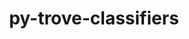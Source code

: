 ---
title: "py-trove-classifiers"
layout: cache
categories: [package, develop-2023-09-10]
meta: {"versions": ["2023.3.9"], "compilers": ["apple-clang@=14.0.0", "gcc@=11.1.0", "gcc@=11.3.0", "gcc@=7.3.1", "gcc@=7.5.0", "oneapi@=2023.2.0"], "oss": ["amzn2", "ubuntu18.04", "ubuntu20.04", "ubuntu22.04", "ventura"], "platforms": ["darwin", "linux"], "targets": ["aarch64", "neoverse_n1", "ppc64le", "x86_64", "x86_64_v3"], "stacks": ["aws-isc", "aws-isc-aarch64", "data-vis-sdk", "e4s", "e4s-oneapi", "e4s-power", "ml-darwin-aarch64-mps", "ml-linux-x86_64-cpu", "ml-linux-x86_64-cuda", "ml-linux-x86_64-rocm", "radiuss", "root"], "num_specs": 20, "num_specs_by_stack": {"root": 20, "ml-darwin-aarch64-mps": 2, "aws-isc-aarch64": 2, "aws-isc": 1, "radiuss": 3, "e4s-power": 3, "e4s-oneapi": 1, "e4s": 5, "data-vis-sdk": 1, "ml-linux-x86_64-cpu": 2, "ml-linux-x86_64-rocm": 2, "ml-linux-x86_64-cuda": 2}}
spec_details: [{"hash": "ue5l5ceicduxu7efuhkmgp5txhnxnela", "compiler": "apple-clang@=14.0.0", "versions": ["2023.3.9"], "os": "ventura", "platform": "darwin", "target": "aarch64", "variants": ["build_system=python_pip"], "stacks": ["root", "ml-darwin-aarch64-mps"], "size": "-", "tarball": "https://binaries.spack.io/develop-2023-09-10/build_cache/darwin-ventura-aarch64/apple-clang-14.0.0/py-trove-classifiers-2023.3.9/darwin-ventura-aarch64-apple-clang-14.0.0-py-trove-classifiers-2023.3.9-ue5l5ceicduxu7efuhkmgp5txhnxnela.spack"}, {"hash": "7ye54xqbb4nv2e7uocw3r7ejqcmmfl6e", "compiler": "apple-clang@=14.0.0", "versions": ["2023.3.9"], "os": "ventura", "platform": "darwin", "target": "aarch64", "variants": ["build_system=python_pip"], "stacks": ["root", "ml-darwin-aarch64-mps"], "size": "-", "tarball": "https://binaries.spack.io/develop-2023-09-10/build_cache/darwin-ventura-aarch64/apple-clang-14.0.0/py-trove-classifiers-2023.3.9/darwin-ventura-aarch64-apple-clang-14.0.0-py-trove-classifiers-2023.3.9-7ye54xqbb4nv2e7uocw3r7ejqcmmfl6e.spack"}, {"hash": "xdvblv2bxtbhdxw5l3sm5jug4xk24jol", "compiler": "gcc@=7.3.1", "versions": ["2023.3.9"], "os": "amzn2", "platform": "linux", "target": "aarch64", "variants": ["build_system=python_pip"], "stacks": ["root", "aws-isc-aarch64"], "size": "-", "tarball": "https://binaries.spack.io/develop-2023-09-10/build_cache/linux-amzn2-aarch64/gcc-7.3.1/py-trove-classifiers-2023.3.9/linux-amzn2-aarch64-gcc-7.3.1-py-trove-classifiers-2023.3.9-xdvblv2bxtbhdxw5l3sm5jug4xk24jol.spack"}, {"hash": "jlelc44j4ky4epgafmwos5f3ws4nlxpa", "compiler": "gcc@=7.3.1", "versions": ["2023.3.9"], "os": "amzn2", "platform": "linux", "target": "neoverse_n1", "variants": ["build_system=python_pip"], "stacks": ["root", "aws-isc-aarch64"], "size": "-", "tarball": "https://binaries.spack.io/develop-2023-09-10/build_cache/linux-amzn2-neoverse_n1/gcc-7.3.1/py-trove-classifiers-2023.3.9/linux-amzn2-neoverse_n1-gcc-7.3.1-py-trove-classifiers-2023.3.9-jlelc44j4ky4epgafmwos5f3ws4nlxpa.spack"}, {"hash": "nihj6jhyt2fweehwrgthydd6ykb4l2ty", "compiler": "gcc@=7.3.1", "versions": ["2023.3.9"], "os": "amzn2", "platform": "linux", "target": "x86_64_v3", "variants": ["build_system=python_pip"], "stacks": ["root", "aws-isc"], "size": "-", "tarball": "https://binaries.spack.io/develop-2023-09-10/build_cache/linux-amzn2-x86_64_v3/gcc-7.3.1/py-trove-classifiers-2023.3.9/linux-amzn2-x86_64_v3-gcc-7.3.1-py-trove-classifiers-2023.3.9-nihj6jhyt2fweehwrgthydd6ykb4l2ty.spack"}, {"hash": "jt76xasg3qhned6u3zs2n5xit6ylkqb7", "compiler": "gcc@=7.5.0", "versions": ["2023.3.9"], "os": "ubuntu18.04", "platform": "linux", "target": "x86_64_v3", "variants": ["build_system=python_pip"], "stacks": ["radiuss", "root"], "size": "-", "tarball": "https://binaries.spack.io/develop-2023-09-10/build_cache/linux-ubuntu18.04-x86_64_v3/gcc-7.5.0/py-trove-classifiers-2023.3.9/linux-ubuntu18.04-x86_64_v3-gcc-7.5.0-py-trove-classifiers-2023.3.9-jt76xasg3qhned6u3zs2n5xit6ylkqb7.spack"}, {"hash": "hyhbe6kgio3moqlc2ftuia2c6othrxpf", "compiler": "gcc@=7.5.0", "versions": ["2023.3.9"], "os": "ubuntu18.04", "platform": "linux", "target": "x86_64_v3", "variants": ["build_system=python_pip"], "stacks": ["radiuss", "root"], "size": "-", "tarball": "https://binaries.spack.io/develop-2023-09-10/build_cache/linux-ubuntu18.04-x86_64_v3/gcc-7.5.0/py-trove-classifiers-2023.3.9/linux-ubuntu18.04-x86_64_v3-gcc-7.5.0-py-trove-classifiers-2023.3.9-hyhbe6kgio3moqlc2ftuia2c6othrxpf.spack"}, {"hash": "yrpmaldbe74ntbxbjpefzullqxwkfphi", "compiler": "gcc@=7.5.0", "versions": ["2023.3.9"], "os": "ubuntu18.04", "platform": "linux", "target": "x86_64_v3", "variants": ["build_system=python_pip"], "stacks": ["radiuss", "root"], "size": "-", "tarball": "https://binaries.spack.io/develop-2023-09-10/build_cache/linux-ubuntu18.04-x86_64_v3/gcc-7.5.0/py-trove-classifiers-2023.3.9/linux-ubuntu18.04-x86_64_v3-gcc-7.5.0-py-trove-classifiers-2023.3.9-yrpmaldbe74ntbxbjpefzullqxwkfphi.spack"}, {"hash": "bdv2uzthj2ujag76jiym6mux2rd45qfl", "compiler": "gcc@=11.1.0", "versions": ["2023.3.9"], "os": "ubuntu20.04", "platform": "linux", "target": "ppc64le", "variants": ["build_system=python_pip"], "stacks": ["root", "e4s-power"], "size": "-", "tarball": "https://binaries.spack.io/develop-2023-09-10/build_cache/linux-ubuntu20.04-ppc64le/gcc-11.1.0/py-trove-classifiers-2023.3.9/linux-ubuntu20.04-ppc64le-gcc-11.1.0-py-trove-classifiers-2023.3.9-bdv2uzthj2ujag76jiym6mux2rd45qfl.spack"}, {"hash": "i6aqbihoct5hf4bmrh2gljgsmlb6we7y", "compiler": "gcc@=11.1.0", "versions": ["2023.3.9"], "os": "ubuntu20.04", "platform": "linux", "target": "ppc64le", "variants": ["build_system=python_pip"], "stacks": ["root", "e4s-power"], "size": "-", "tarball": "https://binaries.spack.io/develop-2023-09-10/build_cache/linux-ubuntu20.04-ppc64le/gcc-11.1.0/py-trove-classifiers-2023.3.9/linux-ubuntu20.04-ppc64le-gcc-11.1.0-py-trove-classifiers-2023.3.9-i6aqbihoct5hf4bmrh2gljgsmlb6we7y.spack"}, {"hash": "4cnrlfoxhgeyjxnth7v7byxojzrjxxit", "compiler": "gcc@=11.1.0", "versions": ["2023.3.9"], "os": "ubuntu20.04", "platform": "linux", "target": "ppc64le", "variants": ["build_system=python_pip"], "stacks": ["root", "e4s-power"], "size": "-", "tarball": "https://binaries.spack.io/develop-2023-09-10/build_cache/linux-ubuntu20.04-ppc64le/gcc-11.1.0/py-trove-classifiers-2023.3.9/linux-ubuntu20.04-ppc64le-gcc-11.1.0-py-trove-classifiers-2023.3.9-4cnrlfoxhgeyjxnth7v7byxojzrjxxit.spack"}, {"hash": "7metznk6wn6i62yixlvrtlnhezxmqovz", "compiler": "oneapi@=2023.2.0", "versions": ["2023.3.9"], "os": "ubuntu20.04", "platform": "linux", "target": "x86_64", "variants": ["build_system=python_pip"], "stacks": ["root", "e4s-oneapi"], "size": "-", "tarball": "https://binaries.spack.io/develop-2023-09-10/build_cache/linux-ubuntu20.04-x86_64/oneapi-2023.2.0/py-trove-classifiers-2023.3.9/linux-ubuntu20.04-x86_64-oneapi-2023.2.0-py-trove-classifiers-2023.3.9-7metznk6wn6i62yixlvrtlnhezxmqovz.spack"}, {"hash": "z7ug3nmprniu24jodyfgryxsfcketz2a", "compiler": "gcc@=11.1.0", "versions": ["2023.3.9"], "os": "ubuntu20.04", "platform": "linux", "target": "x86_64_v3", "variants": ["build_system=python_pip"], "stacks": ["root", "e4s"], "size": "-", "tarball": "https://binaries.spack.io/develop-2023-09-10/build_cache/linux-ubuntu20.04-x86_64_v3/gcc-11.1.0/py-trove-classifiers-2023.3.9/linux-ubuntu20.04-x86_64_v3-gcc-11.1.0-py-trove-classifiers-2023.3.9-z7ug3nmprniu24jodyfgryxsfcketz2a.spack"}, {"hash": "isqvsvf4uhummwgz4qhns4cvxmzgqjaq", "compiler": "gcc@=11.1.0", "versions": ["2023.3.9"], "os": "ubuntu20.04", "platform": "linux", "target": "x86_64_v3", "variants": ["build_system=python_pip"], "stacks": ["root", "e4s"], "size": "-", "tarball": "https://binaries.spack.io/develop-2023-09-10/build_cache/linux-ubuntu20.04-x86_64_v3/gcc-11.1.0/py-trove-classifiers-2023.3.9/linux-ubuntu20.04-x86_64_v3-gcc-11.1.0-py-trove-classifiers-2023.3.9-isqvsvf4uhummwgz4qhns4cvxmzgqjaq.spack"}, {"hash": "gww42gsztoapv5indlcrolu7hlzi26xc", "compiler": "gcc@=11.1.0", "versions": ["2023.3.9"], "os": "ubuntu20.04", "platform": "linux", "target": "x86_64_v3", "variants": ["build_system=python_pip"], "stacks": ["root", "data-vis-sdk"], "size": "-", "tarball": "https://binaries.spack.io/develop-2023-09-10/build_cache/linux-ubuntu20.04-x86_64_v3/gcc-11.1.0/py-trove-classifiers-2023.3.9/linux-ubuntu20.04-x86_64_v3-gcc-11.1.0-py-trove-classifiers-2023.3.9-gww42gsztoapv5indlcrolu7hlzi26xc.spack"}, {"hash": "tii62p3ei2ukf7mf5fywq22jzkwwvhgk", "compiler": "gcc@=11.1.0", "versions": ["2023.3.9"], "os": "ubuntu20.04", "platform": "linux", "target": "x86_64_v3", "variants": ["build_system=python_pip"], "stacks": ["root", "e4s"], "size": "-", "tarball": "https://binaries.spack.io/develop-2023-09-10/build_cache/linux-ubuntu20.04-x86_64_v3/gcc-11.1.0/py-trove-classifiers-2023.3.9/linux-ubuntu20.04-x86_64_v3-gcc-11.1.0-py-trove-classifiers-2023.3.9-tii62p3ei2ukf7mf5fywq22jzkwwvhgk.spack"}, {"hash": "hqtugzoy24h7u527g7m7m5ls7g4cjxkm", "compiler": "gcc@=11.1.0", "versions": ["2023.3.9"], "os": "ubuntu20.04", "platform": "linux", "target": "x86_64_v3", "variants": ["build_system=python_pip"], "stacks": ["root", "e4s"], "size": "-", "tarball": "https://binaries.spack.io/develop-2023-09-10/build_cache/linux-ubuntu20.04-x86_64_v3/gcc-11.1.0/py-trove-classifiers-2023.3.9/linux-ubuntu20.04-x86_64_v3-gcc-11.1.0-py-trove-classifiers-2023.3.9-hqtugzoy24h7u527g7m7m5ls7g4cjxkm.spack"}, {"hash": "qwuvgizc6ufbh5nqi5lh6wdohk5w4u56", "compiler": "gcc@=11.1.0", "versions": ["2023.3.9"], "os": "ubuntu20.04", "platform": "linux", "target": "x86_64_v3", "variants": ["build_system=python_pip"], "stacks": ["root", "e4s"], "size": "-", "tarball": "https://binaries.spack.io/develop-2023-09-10/build_cache/linux-ubuntu20.04-x86_64_v3/gcc-11.1.0/py-trove-classifiers-2023.3.9/linux-ubuntu20.04-x86_64_v3-gcc-11.1.0-py-trove-classifiers-2023.3.9-qwuvgizc6ufbh5nqi5lh6wdohk5w4u56.spack"}, {"hash": "3op2dj5yjcsn6jfrwkwhbl4hllp3dzrf", "compiler": "gcc@=11.3.0", "versions": ["2023.3.9"], "os": "ubuntu22.04", "platform": "linux", "target": "x86_64_v3", "variants": ["build_system=python_pip"], "stacks": ["root", "ml-linux-x86_64-cpu", "ml-linux-x86_64-rocm", "ml-linux-x86_64-cuda"], "size": "-", "tarball": "https://binaries.spack.io/develop-2023-09-10/build_cache/linux-ubuntu22.04-x86_64_v3/gcc-11.3.0/py-trove-classifiers-2023.3.9/linux-ubuntu22.04-x86_64_v3-gcc-11.3.0-py-trove-classifiers-2023.3.9-3op2dj5yjcsn6jfrwkwhbl4hllp3dzrf.spack"}, {"hash": "fgl3n2yoa3anz4cxsmd6pwyqrlr64e4o", "compiler": "gcc@=11.3.0", "versions": ["2023.3.9"], "os": "ubuntu22.04", "platform": "linux", "target": "x86_64_v3", "variants": ["build_system=python_pip"], "stacks": ["root", "ml-linux-x86_64-cpu", "ml-linux-x86_64-rocm", "ml-linux-x86_64-cuda"], "size": "-", "tarball": "https://binaries.spack.io/develop-2023-09-10/build_cache/linux-ubuntu22.04-x86_64_v3/gcc-11.3.0/py-trove-classifiers-2023.3.9/linux-ubuntu22.04-x86_64_v3-gcc-11.3.0-py-trove-classifiers-2023.3.9-fgl3n2yoa3anz4cxsmd6pwyqrlr64e4o.spack"}]
---